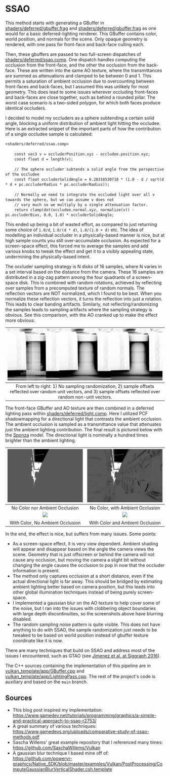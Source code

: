 # SSAO

This method starts with generating a GBuffer in [shaders/deferred/gbuffer.frag](./shaders/deferred/gbuffer.vert) and [shaders/deferred/gbuffer.frag](./shaders/deferred/gbuffer.frag) as one would for a basic deferred-lighting renderer. This GBuffer contains color, world position, and normals for the scene. Only opaque geometry is rendered, with one pass for front-face and back-face culling each. 

Then, these gbuffers are passed to two full-screen dispatches of [shaders/deferred/ssao.comp](./shaders/deferred/ssao.comp). One dispatch handles computing the occlusion from the front-face, and the other the occlusion from the back-face. These are written into the same AO texture, where the transmittances are summed as attenuations and clamped to be between 0 and 1. This permits a saturation of ambient occlusion due to overcounting between front-faces and back-faces, but I assumed this was unlikely for most geometry. This does lead to some issues wherever occluding front-faces and back-faces are close together, such as behind a rounded pillar. The worst case scenario is a two-sided polygon, for which both faces produce identical occluders.

I decided to model my occluders as a sphere subtending a certain solid angle, blocking a uniform distribution of ambient light hitting the occludee. Here is an extracted snippet of the important parts of how the contribution of a single occludee sample is calculated:

```
<shaders/deferred/ssao.comp>

    const vec3 v = occluderPosition.xyz - occludee.position.xyz;
    const float d = length(v);

    // The sphere occluder subtends a solid angle from the perspective of the occludee
    const float occluderSolidAngle = 6.28318530718 * (1.0 - d / sqrt(d * d + pc.occluderRadius * pc.occluderRadius));

    // Normally we need to integrate the occluded light over all v towards the sphere, but we can assume v does not
    // vary much so we multiply by a single attenuation factor.
    return clamp(dot(occludee.normal.xyz, normalize(v)) - pc.occluderBias, 0.0, 1.0) * occluderSolidAngle;
```



This ended up being a bit of wasted effort, as compared to just returning some choice of `1.0/d`, `1.0/(d * d)`, `1.0/(1.0 + d)` etc. The idea of modelling an individual occluder in a physically-based manner is nice, but at high sample counts you still over-accumulate occlusion. As expected for a screen-space effect, this forced me to average the samples and add various knobs to tweak the effect and get it to a visibly appealing state, undermining the physically-based intent.

The occluder sampling strategy is N disks of 16 samples, where N varies in a set interval based on the distance from the camera. These 16 samples are distributed in a zig-zag pattern among the four quadrants of a screen-space disk. This is combined with random rotations, achieved by reflecting over samples from a precomputed texture of random normals. The reflection vectors are NOT normalized, which I found to be best. When you normalize these reflection vectors, it turns the reflection into just a rotation. This leads to clear banding artifacts. Similarly, not reflecting/randomizing the samples leads to sampling artifacts where the sampling strategy is obvious. See this comparison, with the AO cranked up to make the effect more obvious:

![](./screenshots/sampling.png)| 
|:-:|
|From left to right: 1) No sampling randomization, 2) sample offsets reflected over random unit vectors, and 3) sample offsets reflected over random non-unit vectors.

The front-face GBuffer and AO texture are then combined in a deferred lighting pass within [shaders/deferred/light.comp](./shaders/deferred/light.comp). Here I utilized PCF shadowmapping for a directional light that contrasts the ambient occlusion. The ambient occlusion is sampled as a transmittance value that attenuates just the ambient lighting contribution. The final result is pictured below with the [Sponza](https://github.com/KhronosGroup/glTF-Sample-Assets/tree/main/Models/Sponza) model. The directional light is nominally a hundred times brighter than the ambient lighting.

![](./screenshots/no_color_no_AO.png) | ![](./screenshots/no_color_yes_AO.png)
:-----------------------------:|:--------------------------------:
No Color nor Ambient Occlusion | No Color, with Ambient Occlusion
![](./screenshots/yes_color_no_AO.png) | ![](./screenshots/yes_color_yes_AO.png)
With Color, No Ambient Occlusion | With Color and Ambient Occlusion

In the end, the effect is nice, but suffers from many issues. Some points:
- As a screen-space effect, it is very view dependent. Ambient shading will appear and disappear based on the angle the camera views the scene. Geometry that is just offscreen or behind the camera will not cause any occlusion, but moving the camera a slight bit without changing the angle causes the occlusion to pop in now that the occluder information is present. 
- The method only captures occlusion at a short distance, even if the actual directional light is far away. This should be bridged by estimating ambient lighting better based on camera position, but this leads into other global illumination techniques instead of being purely screen-space.
- I implemented a gaussian blur on the AO texture to help cover some of the noise, but I ran into the issues with clobbering object boundaries with large depth discontinuities, so the screenshots above have blurring disabled.
- The random sampling noise pattern is quite visible. This does not have anything to do with SSAO, the sample randomization just needs to be tweaked to be based on world position instead of gbuffer texture coordinate like it is now.

There are many techniques that build on SSAO and address most of the issues I encountered, such as GTAO (see [Jimenez et al. at Siggraph 2016](https://www.activision.com/cdn/research/Practical_Real_Time_Strategies_for_Accurate_Indirect_Occlusion_NEW%20VERSION_COLOR.pdf)). 

The C++ sources containing the implementation of this pipeline are in [vulkan_template/app/GBuffer.cpp](vulkan_template/app/GBuffer.cpp) and [vulkan_template/app/LightingPass.cpp](vulkan_template/app/LightingPass.cpp). The rest of the project's code is auxiliary and based on the `main` branch.

## Sources

- This blog post inspired my implementation:
https://www.gamedev.net/tutorials/programming/graphics/a-simple-and-practical-approach-to-ssao-r2753/
- A great summary of various techniques:
https://www.gamedevs.org/uploads/comparative-study-of-ssao-methods.pdf
- Sascha Willems' great example repository that I referenced many times:
https://github.com/SaschaWillems/Vulkan
- A gaussian blur technique I based mine off of:
https://github.com/powervr-graphics/Native_SDK/blob/master/examples/Vulkan/PostProcessing/ComputeGaussianBlurVerticalShader.csh.template 